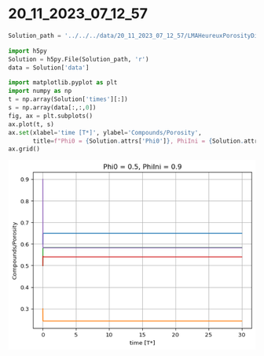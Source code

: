 # 20_11_2023_07_12_57

``` python
Solution_path = '../../../data/20_11_2023_07_12_57/LMAHeureuxPorosityDiff.hdf5'
```

``` python
import h5py
Solution = h5py.File(Solution_path, 'r')
data = Solution['data']
```

``` python
import matplotlib.pyplot as plt
import numpy as np
t = np.array(Solution['times'][:])
s = np.array(data[:,:,0])
fig, ax = plt.subplots()
ax.plot(t, s)
ax.set(xlabel='time [T*]', ylabel='Compounds/Porosity',
       title=f"Phi0 = {Solution.attrs['Phi0']}, PhiIni = {Solution.attrs['PhiIni']}")
ax.grid()
```

![](20_11_2023_07_12_57_files/figure-commonmark/cell-4-output-1.png)
